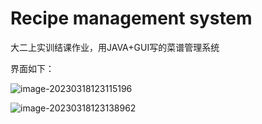 # Recipe management system
大二上实训结课作业，用JAVA+GUI写的菜谱管理系统

界面如下：

![image-20230318123115196](C:\Users\21431\Desktop\新建文件夹\Recipe-management-system\README.assets\image-20230318123115196.png)

![image-20230318123138962](C:\Users\21431\Desktop\新建文件夹\Recipe-management-system\README.assets\image-20230318123138962.png)